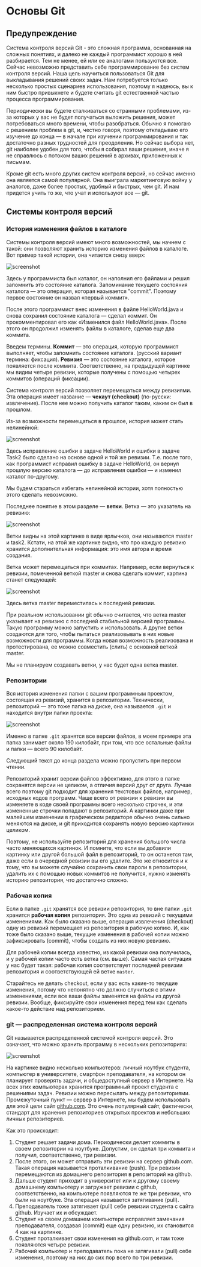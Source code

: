 # Основы Git

## Предупреждение

Система контроля версий Git - это сложная программа, основанная
на сложных понятиях, и далеко не каждый программист хорошо в ней
разбирается. Тем не менее, ей или ее аналогами пользуются
все. Сейчас невозможно представить себе программирование
без систем контроля версий. Наша цель научиться пользоваться Git для выкладывания
решений своих задач. Нам потребуется только несколько простых сценариев
использования, поэтому я надеюсь, вы к ним быстро привыкнете и будете
считать git естественной частью процесса программирования.

Периодически вы будете сталкиваться со странными проблемами, из-за которых
у вас не будет получаться выложить решения, может потребоваться много времени,
чтобы разобраться. Обычно я помогаю с решением проблем в git, и, честно говоря, 
поэтому откладываю его изучение до конца — в начале при изучении
программирования и так достаточно разных трудностей для преодоления. Но сейчас
выбора нет, git наиболее удобен для того, чтобы я собирал ваши решения, иначе я
не справлюсь с потоком ваших решений в архивах, приложенных к письмам.  

Кроме git есть много других систем контроля версий, но сейчас именно
она является самой популярной. Она выиграла маркетинговую войну у
аналогов, даже более простых, удобный и быстрых, чем git.
И нам придется учить то же, что учат и используют все — git. 

## Системы контроля версий

### История изменения файлов в каталоге

Системы контроля версий имеют много возможностей, мы начнем с такой:
они позволяют хранить историю изменения файлов в каталоге. Вот пример
такой истории, она читается снизу вверх:

![screenshot](history.png)

Здесь у программиста был каталог, он наполнил его файлами и решил
запомнить это состояние каталога. Запоминание текущего состояния каталога
— это операция, которая называется "commit". Поэтому первое состояние
он назвал «первый коммит».

После этого программист внес изменения в файле HelloWorld.java и снова
сохранил состояние каталога — сделал коммит. Он прокомментировал
его как «Изменился файл HelloWorld.java». После этого он продолжил
изменять файлы в каталоге, сделав еще два коммита.  

Введем термины. **Коммит** — это операция, которую программист выполняет,
чтобы запомнить состояние каталога. (русский вариант термина: фиксация).
**Ревизия** — это состояние каталога, которое появляется после
коммита. Соответственно, на предыдущей картинке мы видим четыре ревизии,
которые получены с помощью четырех коммитов (операций фиксации). 

Система контроля версий позволяет перемещаться между ревизиями. Эта
операция имеет название — **чекаут (checkout)** (по-русски: извлечение).
После нее можно получить каталог таким, каким он был в прошлом.

Из-за возможности перемещаться в прошлое, история может стать
нелинейной:

![screenshot](nonlinear-history.png)

Здесь исправление ошибки в задаче HelloWorld и
ошибки в задаче Task2 было сделано на основе
одной и той же ревизии. Т.е. после того, как программист исправил ошибку
в задаче HelloWorld, он вернул прошлую версию каталога — до исправления 
ошибки — и изменил каталог по-другому.

Мы будем стараться избегать нелинейной истории, хотя полностью этого сделать
невозможно.

Последнее понятие в этом разделе —  **ветки**. Ветка — это указатель
на ревизию:

![screenshot](branches.png)

Ветки видны на этой картинке в виде ярлычков, они называются master
и task2. Кстати, на этой же картинке видно, что про каждую
ревизию хранится дополнительная информация: это имя автора и время
создания.

Ветка может перемещаться при коммитах. Например, если вернуться
к ревизии, помеченной веткой master и снова сделать коммит, картина
станет следующей:

![screenshot](moved-branch.png)

Здесь ветка master переместилась к последней ревизии.

При реальном использовании git обычно считается, что ветка master указывает
на ревизию с последней стабильной версией программы. Такую программу
можно запустить и использовать. А другие ветки
создаются для того, чтобы пытаться реализовывать в них новые возможности
для программы. Когда новая возможность реализована и протестирована,
ее можно совместить (слить) с основной веткой master.

Мы не планируем создавать ветки, у нас будет одна ветка master. 

### Репозитории

Вся история изменения папки с вашим программным проектом, состоящая из
ревизий, хранится в репозитории. Технически, репозиторий — это тоже
папка на диске, она называется `.git` и находится внутри папки проекта:

![screenshot](git-repo-folder.png)

Именно в папке `.git` хранятся все версии файлов, в моем примере эта папка
занимает около 190 килобайт, при том, что все остальные файлы и папки —
всего 90 килобайт.

Следующий текст до конца раздела можно пропустить при первом чтении.

Репозиторий хранит версии файлов эффективно, для этого
в папке сохранятся версии не целиком, а отличия версий друг от друга. Лучше
всего поэтому git подходит для хранения текстовых файлов, например, исходных
кодов программ. Чаще всего от ревизии к ревизии вы изменяете в коде своей
программы всего несколько строчек, и эти измененные строчки попадают
в репозиторий. А картинки даже при малейшем изменении в графическом
редакторе обычно очень сильно меняются на диске, и git приходится сохранять
новую версию картинки целиком.

Поэтому, не используйте репозиторий для хранения большого числа часто
меняющихся картинок. И помните, что если вы добавили картинку или другой
большой файл в репозиторий, то он останется там, даже если в очередной
ревизии вы его удалите. Это же относится и к тому, что вы можете случайно
сохранить свои пароли в репозитории, удалить их с помощью новых коммитов
не получится, нужно изменять историю репозитория, что достаточно сложно.

### Рабочая копия

Если в папке `.git` хранятся все ревизии репозитория,
то вне папки `.git` хранится **рабочая копия** репозитория. Это одна из
ревизий с текущими изменениями. Как было сказано выше, операция извлечения
(checkout) одну из ревизий перемещает из репозитория в рабочую копию.
И, как тоже было сказано выше, текущие изменения в рабочей копии можно
зафиксировать (commit), чтобы создать из них новую ревизию.

Для рабочей копии всегда известно, из какой ревизии она получилась, и у
рабочей копии часто есть ветка (см. выше). Самая частая ситуация у нас будет
такая: рабочая копия соответствует последней ревизии репозитория и
соответствующей ей ветке `master`. 

Старайтесь не делать checkout, если у вас есть какие-то текущие изменения,
потому что непонятно что должно случиться с этими изменениями, если
все ваши файлы заменятся на файлы из другой ревизии. Вообще,
фиксируйте свои изменения перед тем как сделать какое-то действие над 
репозиторием.

### git — распределенная система контроля версий

Git называется распределенной системой контроля версий. Это означает,
что можно хранить программу в нескольких репозиториях:

![screenshot](repositories.png)

На картинке видно несколько компьютеров: личный ноутбук студента,
компьютер в университете,
смартфон преподавателя, на котором он планирует проверять задачи, и
общедоступный сервер в Интернете. На всех этих компьютерах хранится
программный проект студента с решениями задач. Ревизии можно пересылать
между репозиториями. Промежуточный пункт — сервер в Интернете, мы будем
использовать для этой цели сайт [github.com](https://github.com).
Это очень популярный сайт, фактически, стандарт для хранения репозиториев
открытых проектов и небольших личных репозиториев.

Как это происходит:

1. Студент решает задачи дома. Периодически делает коммиты в своем
репозитории на ноутбуке. Допустим, он сделал три коммита и получил,
соответственно, три ревизии.
1. После этого, он может отправить эти ревизии на сервер github.com.
Такая операция называется проталкивание (push). Три ревизии перемещаются
из домашнего репозитория в репозиторий на github.
1. Дальше студент приходит в университет или к другому своему домашнему
компьютеру и загружает ревизии с github, соответственно, на компьютере
появляются те же три ревизии, что были на ноутбуке. Эта операция называется
затягивание (pull).
1. Преподаватель тоже затягивает (pull) себе ревизии студента с сайта github.
Изучает их и обсуждает.
1. Студент на своем домашнем компьютере исправляет замечания преподавателя,
создавая (commit) еще одну ревизию, их становится 4 как на картинке.
1. Студент проталкивает свои изменения на github.com, и там тоже появляются
четыре ревизии.
1. Рабочий компьютер и преподаватель пока не затягивали (pull) себе изменения,
поэтому на них до сих пор всего по три ревизии. 
